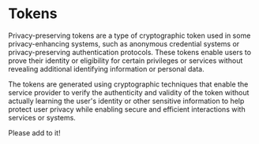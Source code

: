 # Tokens

Privacy-preserving tokens are a type of cryptographic token used in some
privacy-enhancing systems, such as anonymous credential systems or
privacy-preserving authentication protocols. These tokens enable users to prove
their identity or eligibility for certain privileges or services without
revealing additional identifying information or personal data.

The tokens are generated using cryptographic techniques that enable the service
provider to verify the authenticity and validity of the token without actually
learning the user's identity or other sensitive information to help protect user
privacy while enabling secure and efficient interactions with services or
systems.

Please add to it!
